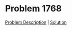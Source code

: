 # Problem 1768

[Problem Description](./description/problem_1768.md) | [Solution](./solutions/solution_1768.cpp)
